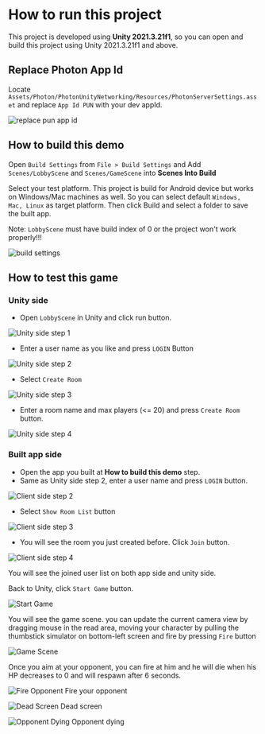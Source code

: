 # How to run this project

This project is developed using **Unity 2021.3.21f1**,
so you can open and build this project using Unity 2021.3.21f1 and above.

## Replace Photon App Id

Locate `Assets/Photon/PhotonUnityNetworking/Resources/PhotonServerSettings.asset` and replace `App Id PUN` with your dev appId.

![replace pun app id](public/replace_app_id.png)

## How to build this demo

Open `Build Settings` from `File > Build Settings` and Add `Scenes/LobbyScene` and `Scenes/GameScene` into **Scenes Into Build**

Select your test platform. This project is build for Android device but works on Windows/Mac machines as well. So you can select default `Windows, Mac, Linux` as target platform. Then click Build and select a folder to save the built app.

Note: `LobbyScene` must have build index of 0 or the project won't work properly!!!

![build settings](public/build_settings.png)

## How to test this game

### Unity side

- Open `LobbyScene` in Unity and click run button.

![Unity side step 1](public/unity_side_step_1.png)

- Enter a user name as you like and press `LOGIN` Button

![Unity side step 2](public/unity_side_step_2.png)

- Select `Create Room`

![Unity side step 3](public/unity_side_step_3.png)

- Enter a room name and max players (<= 20) and press `Create Room` button.

![Unity side step 4](public/unity_side_step_4.png)

### Built app side

- Open the app you built at **How to build this demo** step.
- Same as Unity side step 2, enter a user name and press `LOGIN` button.

![Client side step 2](public/client_side_step_2.png)

- Select `Show Room List` button

![Client side step 3](public/client_side_step_3.png)

- You will see the room you just created before. Click `Join` button.

![Client side step 4](public/client_side_step_4.png)

You will see the joined user list on both app side and unity side.

Back to Unity, click `Start Game` button.

![Start Game](public/start_game.png)

You will see the game scene. you can update the current camera view by dragging mouse in the read area, moving your character by pulling the thumbstick simulator on bottom-left screen and fire by pressing `Fire` button

![Game Scene](public/game_scene.png)

Once you aim at your opponent, you can fire at him and he will die when his HP decreases to 0 and will respawn after 6 seconds.

![Fire Opponent](public/fire_opponent.png)
Fire your opponent

![Dead Screen](public/dead_screen.png)
Dead screen

![Opponent Dying](public/opponent_dying.png)
Opponent dying

